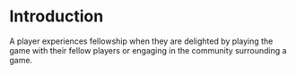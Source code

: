 # Introduction
A player experiences fellowship when they are delighted by playing the game with their fellow players
or engaging in the community surrounding a game.
